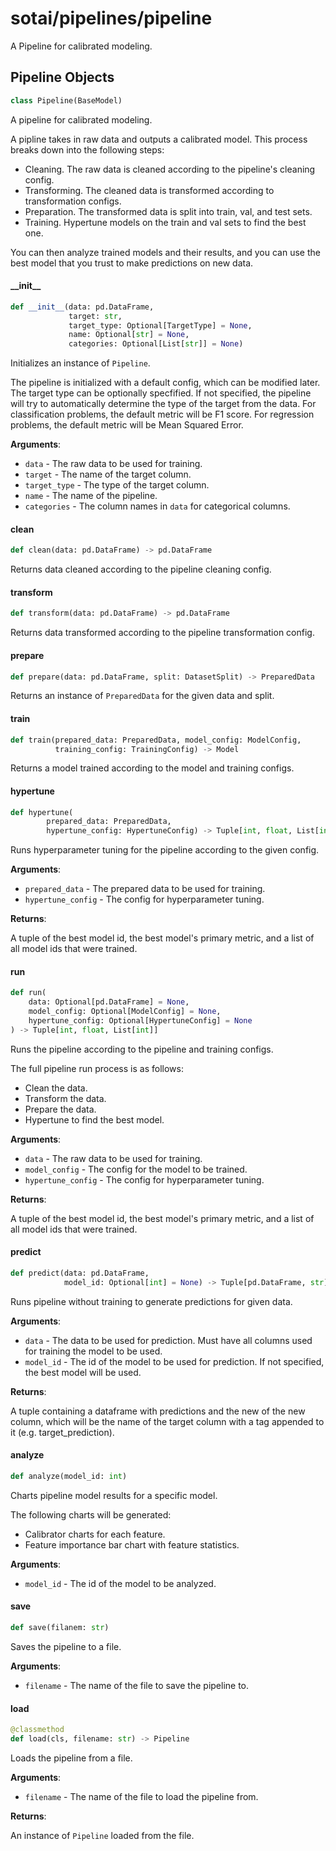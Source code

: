 <a id="sotai/pipelines/pipeline"></a>

# sotai/pipelines/pipeline

A Pipeline for calibrated modeling.

<a id="sotai/pipelines/pipeline.Pipeline"></a>

## Pipeline Objects

```python
class Pipeline(BaseModel)
```

A pipeline for calibrated modeling.

A pipline takes in raw data and outputs a calibrated model. This process breaks
down into the following steps:

- Cleaning. The raw data is cleaned according to the pipeline's cleaning config.
- Transforming. The cleaned data is transformed according to transformation configs.
- Preparation. The transformed data is split into train, val, and test sets.
- Training. Hypertune models on the train and val sets to find the best one.

You can then analyze trained models and their results, and you can use the best
model that you trust to make predictions on new data.

<a id="sotai/pipelines/pipeline.Pipeline.__init__"></a>

#### \_\_init\_\_

```python
def __init__(data: pd.DataFrame,
             target: str,
             target_type: Optional[TargetType] = None,
             name: Optional[str] = None,
             categories: Optional[List[str]] = None)
```

Initializes an instance of `Pipeline`.

The pipeline is initialized with a default config, which can be modified later.
The target type can be optionally specfified. If not specified, the pipeline
will try to automatically determine the type of the target from the data. For
classification problems, the default metric will be F1 score. For regression
problems, the default metric will be Mean Squared Error.

**Arguments**:

- `data` - The raw data to be used for training.
- `target` - The name of the target column.
- `target_type` - The type of the target column.
- `name` - The name of the pipeline.
- `categories` - The column names in `data` for categorical columns.

<a id="sotai/pipelines/pipeline.Pipeline.clean"></a>

#### clean

```python
def clean(data: pd.DataFrame) -> pd.DataFrame
```

Returns data cleaned according to the pipeline cleaning config.

<a id="sotai/pipelines/pipeline.Pipeline.transform"></a>

#### transform

```python
def transform(data: pd.DataFrame) -> pd.DataFrame
```

Returns data transformed according to the pipeline transformation config.

<a id="sotai/pipelines/pipeline.Pipeline.prepare"></a>

#### prepare

```python
def prepare(data: pd.DataFrame, split: DatasetSplit) -> PreparedData
```

Returns an instance of `PreparedData` for the given data and split.

<a id="sotai/pipelines/pipeline.Pipeline.train"></a>

#### train

```python
def train(prepared_data: PreparedData, model_config: ModelConfig,
          training_config: TrainingConfig) -> Model
```

Returns a model trained according to the model and training configs.

<a id="sotai/pipelines/pipeline.Pipeline.hypertune"></a>

#### hypertune

```python
def hypertune(
        prepared_data: PreparedData,
        hypertune_config: HypertuneConfig) -> Tuple[int, float, List[int]]
```

Runs hyperparameter tuning for the pipeline according to the given config.

**Arguments**:

- `prepared_data` - The prepared data to be used for training.
- `hypertune_config` - The config for hyperparameter tuning.
  

**Returns**:

  A tuple of the best model id, the best model's primary metric, and a list of
  all model ids that were trained.

<a id="sotai/pipelines/pipeline.Pipeline.run"></a>

#### run

```python
def run(
    data: Optional[pd.DataFrame] = None,
    model_config: Optional[ModelConfig] = None,
    hypertune_config: Optional[HypertuneConfig] = None
) -> Tuple[int, float, List[int]]
```

Runs the pipeline according to the pipeline and training configs.

The full pipeline run process is as follows:
- Clean the data.
- Transform the data.
- Prepare the data.
- Hypertune to find the best model.

**Arguments**:

- `data` - The raw data to be used for training.
- `model_config` - The config for the model to be trained.
- `hypertune_config` - The config for hyperparameter tuning.
  

**Returns**:

  A tuple of the best model id, the best model's primary metric, and a list of
  all model ids that were trained.

<a id="sotai/pipelines/pipeline.Pipeline.predict"></a>

#### predict

```python
def predict(data: pd.DataFrame,
            model_id: Optional[int] = None) -> Tuple[pd.DataFrame, str]
```

Runs pipeline without training to generate predictions for given data.

**Arguments**:

- `data` - The data to be used for prediction. Must have all columns used for
  training the model to be used.
- `model_id` - The id of the model to be used for prediction. If not specified,
  the best model will be used.
  

**Returns**:

  A tuple containing a dataframe with predictions and the new of the new
  column, which will be the name of the target column with a tag appended to
  it (e.g. target_prediction).

<a id="sotai/pipelines/pipeline.Pipeline.analyze"></a>

#### analyze

```python
def analyze(model_id: int)
```

Charts pipeline model results for a specific model.

The following charts will be generated:
- Calibrator charts for each feature.
- Feature importance bar chart with feature statistics.

**Arguments**:

- `model_id` - The id of the model to be analyzed.

<a id="sotai/pipelines/pipeline.Pipeline.save"></a>

#### save

```python
def save(filanem: str)
```

Saves the pipeline to a file.

**Arguments**:

- `filename` - The name of the file to save the pipeline to.

<a id="sotai/pipelines/pipeline.Pipeline.load"></a>

#### load

```python
@classmethod
def load(cls, filename: str) -> Pipeline
```

Loads the pipeline from a file.

**Arguments**:

- `filename` - The name of the file to load the pipeline from.
  

**Returns**:

  An instance of `Pipeline` loaded from the file.

